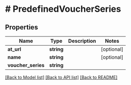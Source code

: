 # # PredefinedVoucherSeries

## Properties

Name | Type | Description | Notes
------------ | ------------- | ------------- | -------------
**at_url** | **string** |  | [optional]
**name** | **string** |  | [optional]
**voucher_series** | **string** |  |

[[Back to Model list]](../../README.md#models) [[Back to API list]](../../README.md#endpoints) [[Back to README]](../../README.md)
